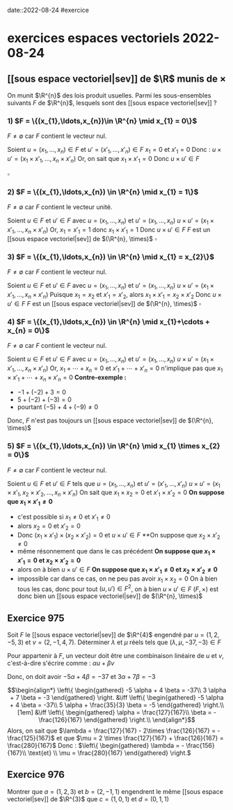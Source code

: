 date::2022-08-24
#exercice 
# exercices espaces vectoriels 2022-08-24

## [[sous espace vectoriel|sev]] de $\R$ munis de $\times$
On munit $\R^{n}$ des lois produit usuelles. Parmi les sous-ensembles suivants $F$ de $\R^{n}$, lesquels sont des [[sous espace vectoriel|sev]] ?

### 1) $F = \{(x_{1},\ldots,x_{n})\in \R^{n} \mid x_{1} = 0\}$
$F \neq \emptyset$ car $F$ contient le vecteur nul.

Soient $u = (x_{1},\ldots,x_{n}) \in F$ et $u' = (x'_{1},\ldots,x'_{n}) \in F$
$x_{1} = 0$ et $x'_{1} = 0$
Donc : $u \times u' = (x_{1}\times x'_{1},\ldots,x_{n}\times x'_{n})$
Or, on sait que $x_{1} \times x'_{1} = 0$
Donc $u \times u' \in F$

$\square$

### 2) $F = \{(x_{1},\ldots,x_{n}) \in \R^{n} \mid x_{1} = 1\}$
$F \neq \emptyset$ car $F$ contient le vecteur unité.

Soient $u \in F$ et $u' \in F$ avec $u=(x_{1},\ldots,x_{n})$ et $u'=(x_{1},\ldots, x_{n})$
$u \times u' = (x_{1} \times x'_{1}, \ldots, x_{n} \times x'_{n})$
Or, $x_{1} = x'_{1} = 1$ donc $x_{1} \times x'_{1} = 1$
Donc $u \times u' \in F$
$F$ est un [[sous espace vectoriel|sev]] de $(\R^{n}, \times)$
$\square$

### 3) $F = \{(x_{1},\ldots,x_{n}) \in \R^{n} \mid x_{1} = x_{2}\}$
$F \neq \emptyset$ car $F$ contient le vecteur nul.

Soient $u \in F$ et $u' \in F$ avec $u=(x_{1},\ldots,x_{n})$ et $u'=(x_{1},\ldots, x_{n})$
$u \times u' = (x_{1} \times x'_{1}, \ldots, x_{n} \times x'_{n})$
Puisque $x_{1}=x_{2}$ et $x'_{1} = x'_{2}$, alors $x_{1} \times x'_{1} = x_{2} \times x'_{2}$
Donc $u \times u' \in F$
$F$ est un [[sous espace vectoriel|sev]] de $(\R^{n}, \times)$
$\square$

### 4) $F = \{(x_{1},\ldots,x_{n}) \in \R^{n} \mid x_{1}+\cdots + x_{n} = 0\}$
$F \neq \emptyset$ car $F$ contient le vecteur nul.

Soient $u \in F$ et $u' \in F$ avec $u=(x_{1},\ldots,x_{n})$ et $u'=(x_{1},\ldots, x_{n})$
$u \times u' = (x_{1} \times x'_{1}, \ldots, x_{n} \times x'_{n})$
Or, $x_{1}+\cdots+x_{n} = 0$ et $x'_{1}+\cdots +x'_{n} = 0$ n'implique pas que $x_{1}\times x'_{1}+\cdots+x_{n}\times x'_{n} = 0$
**Contre-exemple :**
 - $-1 + (-2) + 3 = 0$
 - $5 + (-2) + (-3) = 0$
 - pourtant $(-5) + 4 + (-9) \neq 0$

 Donc, $F$ n'est pas toujours un [[sous espace vectoriel|sev]] de $(\R^{n}, \times)$

### 5) $F = \{(x_{1},\ldots,x_{n}) \in \R^{n} \mid x_{1} \times x_{2} = 0\}$
$F \neq \emptyset$ car $F$ contient le vecteur nul.

Soient $u \in F$ et $u' \in F$ tels que $u = (x_{1},\ldots,x_{n})$ et $u' = (x'_{1},\ldots, x'_{n})$
$u \times u' = (x_{1}\times x'_{1}, x_{2}\times x'_{2}, \ldots, x_{n} \times x'_{n})$
On sait que $x_{1} \times x_{2} = 0$ et $x'_{1}\times x'_{2} = 0$
**On suppose que $x_{1} \times x'_{1} \neq 0$**
 - c'est possible si $x_{1} \neq 0$ et $x'_{1} \neq 0$
 - alors $x_{2} = 0$ et $x'_{2} = 0$
 - Donc $(x_{1}\times x'_{1}) \times (x_{2}\times x'_{2}) = 0$ et $u \times u' \in F$
**On suppose que $x_{2}\times x'_{2} \neq 0$
 - même résonnement que dans le cas précédent
**On suppose que $x_{1}\times x'_{1} = 0$ et $x_{2}\times x'_{2} = 0$**
 - alors on à bien $u \times u'\in F$
**On suppose que $x_{1}\times x'_{1} \neq 0$ et $x_{2} \times x'_{2} \neq 0$**
 - impossible car dans ce cas, on ne peu pas avoir $x_{1} \times x_{2} = 0$
On à bien tous les cas, donc pour tout $(u, u') \in F^{2}$, on à bien $u \times u' \in F$
$(F, \times)$ est donc bien un [[sous espace vectoriel|sev]] de $(\R^{n}, \times)$



## Exercice 975
Soit $F$ le [[sous espace vectoriel|sev]] de $\R^{4}$ engendré par $u = (1,2,-5,3)$ et $v = (2,-1,4,7)$. Déterminer $\lambda$ et $\mu$ réels tels que $(\lambda, \mu, -37, -3) \in F$

Pour appartenir à $F$, un vecteur doit être une combinaison linéaire de $u$ et $v$, c'est-à-dire s'écrire comme :
$\alpha u + \beta v$

Donc, on doit avoir $-5 \alpha + 4 \beta = -37$ et $3 \alpha + 7 \beta = -3$

$$\begin{align*}
\left\{ \begin{gathered}
-5 \alpha + 4 \beta = -37\\
3 \alpha + 7 \beta = -3
\end{gathered} \right. &\iff 
\left\{ \begin{gathered}
-5 \alpha + 4 \beta = -37\\
5 \alpha + \frac{35}{3} \beta = -5
\end{gathered} \right.\\[1em]
&\iff
\left\{ \begin{gathered}
\alpha = \frac{127}{167}\\
\beta = - \frac{126}{167}
\end{gathered} \right.\\
\end{align*}$$
Alors, on sait que $\lambda = \frac{127}{167} - 2\times \frac{126}{167} = - \frac{125}{167}$ et que $\mu = 2 \times \frac{127}{167} + \frac{126}{167} = \frac{280}{167}$
Donc :
$\left\{ \begin{gathered} \lambda = - \frac{156}{167}\\ \text{et} \\ \mu = \frac{280}{167} \end{gathered} \right.$

## Exercice 976
Montrer que $a = (1, 2, 3)$ et $b = (2,-1,1)$ engendrent le même [[sous espace vectoriel|sev]] de $\R^{3}$ que $c=(1,0,1)$ et $d=(0,1,1)$

